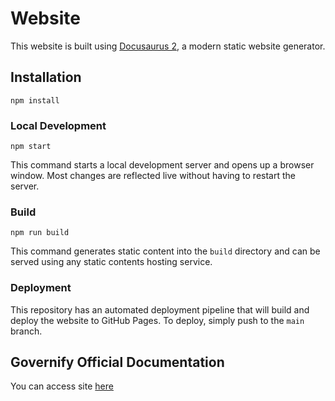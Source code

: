 # Website

This website is built using [Docusaurus 2](https://docusaurus.io/), a modern static website generator.

## Installation

```bin/bash
npm install
```

### Local Development

```bin/bash
npm start
```

This command starts a local development server and opens up a browser window. Most changes are reflected live without having to restart the server.

### Build

```bin/bash
npm run build
```

This command generates static content into the `build` directory and can be served using any static contents hosting service.

### Deployment

This repository has an automated deployment pipeline that will build and deploy the website to GitHub Pages. To deploy, simply push to the `main` branch.

## Governify Official Documentation

You can access site [here](https://docs.governify.io/)